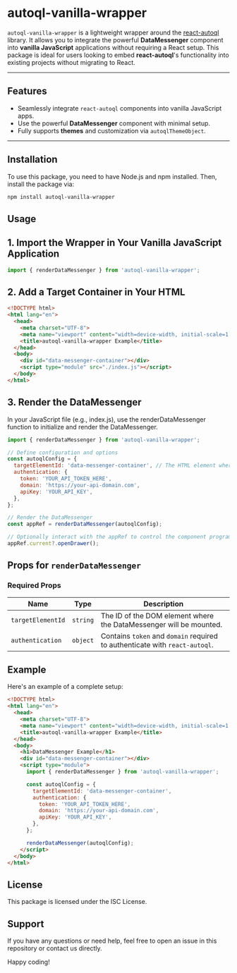 # autoql-vanilla-wrapper

`autoql-vanilla-wrapper` is a lightweight wrapper around the [react-autoql](https://www.npmjs.com/package/react-autoql) library. It allows you to integrate the powerful **DataMessenger** component into **vanilla JavaScript** applications without requiring a React setup. This package is ideal for users looking to embed **react-autoql**'s functionality into existing projects without migrating to React.

---

## Features

- Seamlessly integrate `react-autoql` components into vanilla JavaScript apps.
- Use the powerful **DataMessenger** component with minimal setup.
- Fully supports **themes** and customization via `autoqlThemeObject`.

---

## Installation

To use this package, you need to have Node.js and npm installed. Then, install the package via:

```bash
npm install autoql-vanilla-wrapper
```

## Usage 

## 1. Import the Wrapper in Your Vanilla JavaScript Application

```js
import { renderDataMessenger } from 'autoql-vanilla-wrapper';
```

## 2. Add a Target Container in Your HTML
```html
<!DOCTYPE html>
<html lang="en">
  <head>
    <meta charset="UTF-8">
    <meta name="viewport" content="width=device-width, initial-scale=1.0">
    <title>autoql-vanilla-wrapper Example</title>
  </head>
  <body>
    <div id="data-messenger-container"></div>
    <script type="module" src="./index.js"></script>
  </body>
</html>
```

## 3. Render the DataMessenger

In your JavaScript file (e.g., index.js), use the renderDataMessenger function to initialize and render the DataMessenger.

```js
import { renderDataMessenger } from 'autoql-vanilla-wrapper';

// Define configuration and options
const autoqlConfig = {
  targetElementId: 'data-messenger-container', // The HTML element where DataMessenger will render
  authentication: {
    token: 'YOUR_API_TOKEN_HERE',
    domain: 'https://your-api-domain.com',
    apiKey: 'YOUR_API_KEY',
  },
};

// Render the DataMessenger
const appRef = renderDataMessenger(autoqlConfig);

// Optionally interact with the appRef to control the component programmatically
appRef.current?.openDrawer();
```

## Props for `renderDataMessenger`

### Required Props

| Name              | Type     | Description                                                                 |
|-------------------|----------|-----------------------------------------------------------------------------|
| `targetElementId` | `string` | The ID of the DOM element where the DataMessenger will be mounted.          |
| `authentication`  | `object` | Contains `token` and `domain` required to authenticate with `react-autoql`. |


## Example
Here's an example of a complete setup:

```html 
<!DOCTYPE html>
<html lang="en">
  <head>
    <meta charset="UTF-8">
    <meta name="viewport" content="width=device-width, initial-scale=1.0">
    <title>autoql-vanilla-wrapper Example</title>
  </head>
  <body>
    <h1>DataMessenger Example</h1>
    <div id="data-messenger-container"></div>
    <script type="module">
      import { renderDataMessenger } from 'autoql-vanilla-wrapper';

      const autoqlConfig = {
        targetElementId: 'data-messenger-container',
        authentication: {
          token: 'YOUR_API_TOKEN_HERE',
          domain: 'https://your-api-domain.com',
          apiKey: 'YOUR_API_KEY',
        },
      };

      renderDataMessenger(autoqlConfig);
    </script>
  </body>
</html>
```

## License

This package is licensed under the ISC License.

## Support

If you have any questions or need help, feel free to open an issue in this repository or contact us directly.

Happy coding!
